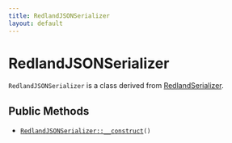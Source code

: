 ```yaml
---
title: RedlandJSONSerializer
layout: default
---
```


# RedlandJSONSerializer

<code>RedlandJSONSerializer</code> is a class derived from <a href="RedlandSerializer">RedlandSerializer</a>.

## Public Methods

* <code><a href="RedlandJSONSerializer%3A%3A__construct">RedlandJSONSerializer::__construct</a>()</code>


